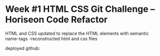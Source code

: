 # Week #1 HTML CSS Git Challenge – Horiseon Code Refactor

HTML and CSS updated to replace the HTML elements with semantic name-tags
-reconstructed  html and css files


deployed github:
